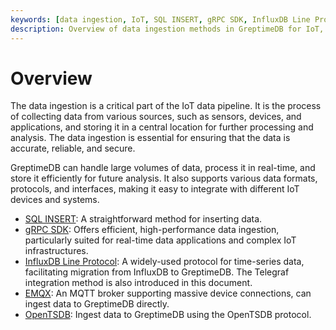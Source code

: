 ```yaml
---
keywords: [data ingestion, IoT, SQL INSERT, gRPC SDK, InfluxDB Line Protocol, EMQX, OpenTSDB]
description: Overview of data ingestion methods in GreptimeDB for IoT, including SQL INSERT, gRPC SDK, InfluxDB Line Protocol, EMQX, and OpenTSDB.
---
```


# Overview

The data ingestion is a critical part of the IoT data pipeline.
It is the process of collecting data from various sources, such as sensors, devices, and applications, and storing it in a central location for further processing and analysis.
The data ingestion is essential for ensuring that the data is accurate, reliable, and secure.

GreptimeDB can handle large volumes of data, process it in real-time, and store it efficiently for future analysis.
It also supports various data formats, protocols, and interfaces,
making it easy to integrate with different IoT devices and systems. 

- [SQL INSERT](sql.md): A straightforward method for inserting data.
- [gRPC SDK](./grpc-sdks/overview.md): Offers efficient, high-performance data ingestion, particularly suited for real-time data applications and complex IoT infrastructures.
- [InfluxDB Line Protocol](influxdb-line-protocol.md): A widely-used protocol for time-series data, facilitating migration from InfluxDB to GreptimeDB. The Telegraf integration method is also introduced in this document.
- [EMQX](emqx.md): An MQTT broker supporting massive device connections, can ingest data to GreptimeDB directly.
- [OpenTSDB](opentsdb.md): Ingest data to GreptimeDB using the OpenTSDB protocol.

